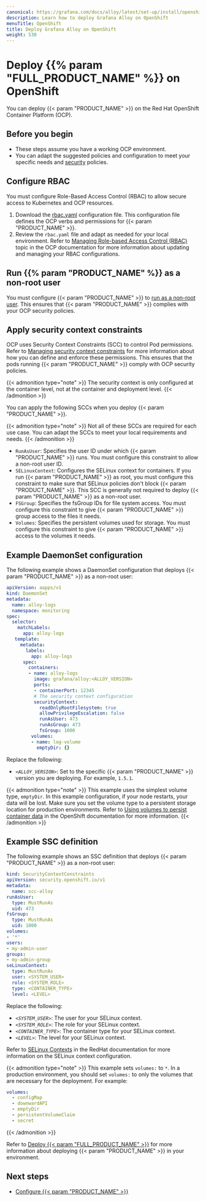 ```yaml
---
canonical: https://grafana.com/docs/alloy/latest/set-up/install/openshift/
description: Learn how to deploy Grafana Alloy on OpenShift
menuTitle: OpenShift
title: Deploy Grafana Alloy on OpenShift
weight: 530
---
```


# Deploy {{% param "FULL_PRODUCT_NAME" %}} on OpenShift

You can deploy {{< param "PRODUCT_NAME" >}} on the Red Hat OpenShift Container Platform (OCP).

## Before you begin

* These steps assume you have a working OCP environment.
* You can adapt the suggested policies and configuration to meet your specific needs and [security][] policies.

## Configure RBAC

You must configure Role-Based Access Control (RBAC) to allow secure access to Kubernetes and OCP resources.

1. Download the [rbac.yaml][] configuration file. This configuration file defines the OCP verbs and permissions for {{< param "PRODUCT_NAME" >}}.
1. Review the `rbac.yaml` file and adapt as needed for your local environment. Refer to [Managing Role-based Access Control (RBAC)][rbac] topic in the OCP documentation for more information about updating and managing your RBAC configurations.

## Run {{% param "PRODUCT_NAME" %}} as a non-root user

You must configure {{< param "PRODUCT_NAME" >}} to [run as a non-root user][nonroot].
This ensures that {{< param "PRODUCT_NAME" >}} complies with your OCP security policies.

## Apply security context constraints

OCP uses Security Context Constraints (SCC) to control Pod permissions.
Refer to [Managing security context constraints][scc] for more information about how you can define and enforce these permissions.
This ensures that the pods running {{< param "PRODUCT_NAME" >}} comply with OCP security policies.

{{< admonition type="note" >}}
The security context is only configured at the container level, not at the container and deployment level.
{{< /admonition >}}

You can apply the following SCCs when you deploy {{< param "PRODUCT_NAME" >}}.

{{< admonition type="note" >}}
Not all of these SCCs are required for each use case.
You can adapt the SCCs to meet your local requirements and needs.
{{< /admonition >}}

* `RunAsUser`: Specifies the user ID under which {{< param "PRODUCT_NAME" >}} runs.
  You must configure this constraint to allow a non-root user ID.
* `SELinuxContext`: Configures the SELinux context for containers.
  If you run {{< param "PRODUCT_NAME" >}} as root, you must configure this constraint to make sure that SELinux policies don't block {{< param "PRODUCT_NAME" >}}.
  This SCC is generally not required to deploy {{< param "PRODUCT_NAME" >}} as a non-root user.
* `FSGroup`: Specifies the fsGroup IDs for file system access.
  You must configure this constraint to give {{< param "PRODUCT_NAME" >}} group access to the files it needs.
* `Volumes`: Specifies the persistent volumes used for storage.
  You must configure this constraint to give {{< param "PRODUCT_NAME" >}} access to the volumes it needs.

## Example DaemonSet configuration

The following example shows a DaemonSet configuration that deploys {{< param "PRODUCT_NAME" >}} as a non-root user:

```yaml
apiVersion: aapps/v1
kind: DaemonSet
metadata:
  name: alloy-logs
  namespace: monitoring
spec:
  selector:
    matchLabels:
      app: alloy-logs
   template:
     metadata:
       labels:
         app: alloy-logs
      spec:
        containers:
        - name: alloy-logs
          image: grafana/alloy:<ALLOY_VERSION>
          ports:
          - containerPort: 12345
          # The security context configuration
          securityContext:
            readOnlyRootFilesystem: true
            allowPrivilegeEscalation: false
            runAsUser: 473
            runAsGroup: 473
            fsGroup: 1000
         volumes:
         - name: log-volume
           emptyDir: {}
```

Replace the following:

* _`<ALLOY_VERSION>`_: Set to the specific {{< param "PRODUCT_NAME" >}} version you are deploying. For example, `1.5.1`.

{{< admonition type="note" >}}
This example uses the simplest volume type, `emptyDir`. In this example configuration, if your node restarts, your data will be lost. Make sure you set the volume type to a persistent storage location for production environments. Refer to [Using volumes to persist container data](https://docs.openshift.com/container-platform/latest/nodes/containers/nodes-containers-volumes.html) in the OpenShift documentation for more information.
{{< /admonition >}}

## Example SSC definition

The following example shows an SSC definition that deploys {{< param "PRODUCT_NAME" >}} as a non-root user:

```yaml
kind: SecurityContextConstraints
apiVersion: security.openshift.io/v1
metadata:
  name: scc-alloy
runAsUser:
  type: MustRunAs
  uid: 473
fsGroup:
  type: MustRunAs
  uid: 1000
volumes: 
- '*'
users:
- my-admin-user
groups:
- my-admin-group
seLinuxContext:
  type: MustRunAs
  user: <SYSTEM_USER>
  role: <SYSTEM_ROLE>
  type: <CONTAINER_TYPE>
  level: <LEVEL>
```

Replace the following:

* _`<SYSTEM_USER>`_: The user for your SELinux context.
* _`<SYSTEM_ROLE>`_: The role for your SELinux context.
* _`<CONTAINER_TYPE>`_: The container type for your SELinux context.
* _`<LEVEL>`_: The level  for your SELinux context.

Refer to [SELinux Contexts][selinux] in the RedHat documentation for more information on the SELinux context configuration.

{{< admonition type="note" >}}
This example sets `volumes:` to `*`. In a production environment, you should set `volumes:` to only the volumes that are necessary for the deployment. For example:

```yaml
volumes:
  - configMap
  - downwardAPI
  - emptyDir
  - persistentVolumeClaim
  - secret 
```

{{< /admonition >}}

Refer to [Deploy {{< param "FULL_PRODUCT_NAME" >}}][deploy] for more information about deploying {{< param "PRODUCT_NAME" >}} in your environment.

## Next steps

* [Configure {{< param "PRODUCT_NAME" >}}][Configure]

[rbac.yaml]: https://github.com/grafana/alloy/blob/main/operations/helm/charts/alloy/templates/rbac.yaml
[rbac]: https://docs.openshift.com/container-platform/latest/authentication/using-rbac.html
[security]: https://grafana.com/docs/grafana-cloud/monitor-infrastructure/kubernetes-monitoring/configuration/troubleshooting/#openshift-support
[nonroot]: ../../../configure/nonroot/
[scc]: https://docs.openshift.com/container-platform/latest/authentication/managing-security-context-constraints.html
[Configure]: ../../../configure/linux/
[deploy]: ../../deploy/
[selinux]: https://docs.redhat.com/en/documentation/red_hat_enterprise_linux/6/html/security-enhanced_linux/chap-security-enhanced_linux-selinux_contexts#chap-Security-Enhanced_Linux-SELinux_Contexts
